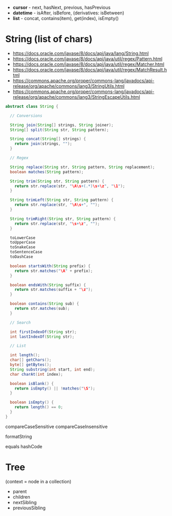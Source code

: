 - **cursor** - next, hasNext, previous, hasPrevious
- **datetime** - isAfter, isBefore, (derivatives: isBetween)
- **list** - concat, contains(item), get(index), isEmpty()

# String (list of chars)
- https://docs.oracle.com/javase/8/docs/api/java/lang/String.html
- https://docs.oracle.com/javase/8/docs/api/java/util/regex/Pattern.html
- https://docs.oracle.com/javase/8/docs/api/java/util/regex/Matcher.html
- https://docs.oracle.com/javase/8/docs/api/java/util/regex/MatchResult.html
- https://commons.apache.org/proper/commons-lang/javadocs/api-release/org/apache/commons/lang3/StringUtils.html
- https://commons.apache.org/proper/commons-lang/javadocs/api-release/org/apache/commons/lang3/StringEscapeUtils.html
```java
abstract class String {

  // Conversions

  String join(String[] strings, String joiner);
  String[] split(String str, String pattern);

  String concat(String[] strings) {
    return join(strings, "");
  }

  // Regex

  String replace(String str, String pattern, String replacement);
  boolean matches(String pattern);

  String trim(String str, String pattern) {
    return str.replace(str, "\A\s+(.*)\s+\z", "\1");
  }

  String trimLeft(String str, String pattern) {
    return str.replace(str, "\A\s+", "");
  }

  String trimRight(String str, String pattern) {
    return str.replace(str, "\s+\z", "");
  }

  toLowerCase
  toUpperCase
  toSnakeCase
  toSentenceCase
  toDashCase

  boolean startsWith(String prefix) {
    return str.matches("\A" + prefix);
  }

  boolean endsWith(String suffix) {
    return str.matches(suffix + "\z");
  }

  boolean contains(String sub) {
    return str.matches(sub);
  }

  // Search

  int firstIndexOf(String str);
  int lastIndexOf(String str);

  // List

  int length();
  char[] getChars();
  byte[] getBytes();
  String substring(int start, int end);
  char charAt(int index);

  boolean isBlank() {
    return isEmpty() || !matches("\S");
  }

  boolean isEmpty() {
    return length() == 0;
  }
}
```

compareCaseSensitive
compareCaseInsensitive

formatString

equals
hashCode


# Tree
(context = node in a collection)
- parent
- children
- nextSibling
- previousSibling
